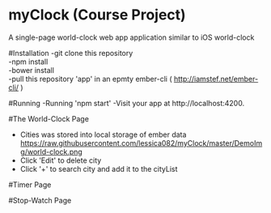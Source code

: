 # myClock (Course Project)
A single-page world-clock web app application similar to iOS world-clock

#Installation
-git clone this repository<br>
-npm install<br>
-bower install<br>
-pull this repository 'app' in an epmty ember-cli ( http://iamstef.net/ember-cli/ )

#Running 
-Running 'npm start'
-Visit your app at http://localhost:4200.

#The World-Clock Page
- Cities was stored into local storage of ember data
https://raw.githubusercontent.com/lessica082/myClock/master/DemoImg/world-clock.png
- Click 'Edit' to delete city
- Click '+' to search city and add it to the cityList

#Timer Page

#Stop-Watch Page
